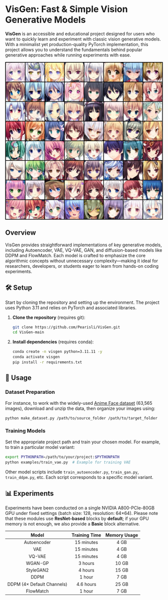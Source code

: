 # VisGen: Fast & Simple Vision Generative Models

**VisGen** is an accessible and educational project designed for users who want to quickly learn and experiment with classic vision generative models. With a minimalist yet production-quality PyTorch implementation, this project allows you to understand the fundamentals behind popular generative approaches while running experiments with ease.

<img src="assets/images/ddpm_samples.png" alt="Samples from DDPM trained from scratch" style="display: block; margin: 0 auto;">

## Overview

VisGen provides straightforward implementations of key generative models, including Autoencoder, VAE, VQ-VAE, GAN, and diffusion-based models like DDPM and FlowMatch. Each model is crafted to emphasize the core algorithmic concepts without unnecessary complexity—making it ideal for researchers, developers, or students eager to learn from hands-on coding experiments.

## 🛠️ Setup

Start by cloning the repository and setting up the environment. The project uses Python 3.11 and relies on PyTorch and associated libraries.

1. **Clone the repository** (requires git):
   ```bash
   git clone https://github.com/Pearisli/VisGen.git
   cd VisGen-main
   ```

2. **Install dependencies** (requires conda):
   ```bash
   conda create -n visgen python=3.11.11 -y
   conda activate visgen
   pip install -r requirements.txt
   ```

## 🚀 Usage

### Dataset Preparation

For instance, to work with the widely-used [Anime Face dataset](https://www.kaggle.com/datasets/splcher/animefacedataset) (63,565 images), download and unzip the data, then organize your images using:

```bash
python make_dataset.py /path/to/source_folder /path/to/target_folder
```

### Training Models

Set the appropriate project path and train your chosen model. For example, to train a particular model variant:

```bash
export PYTHONPATH=/path/to/your/project:$PYTHONPATH
python examples/train_vae.py  # Example for training VAE
```

Other model scripts include `train_autoencoder.py`, `train_gan.py`, `train_ddpm.py`, etc. Each script corresponds to a specific model variant.

## 📊 Experiments

Experiments have been conducted on a single NVIDIA A800-PCIe-80GB GPU under fixed settings (batch size: 128, resolution: 64×64). Please note that these modules use **ResNet-based** blocks by **default**; if your GPU memory is not enough, we also provide a **Basic** block alternative.

<div style="text-align: center; width: 100%; overflow-x: auto;">
    <table style="width: 100%; border-collapse: collapse; margin: 0 auto;">
        <thead>
            <tr>
                <th style="text-align: center;">Model</th>
                <th style="text-align: center;">Training Time</th>
                <th style="text-align: center;">Memory Usage</th>
            </tr>
        </thead>
        <tbody>
            <tr>
                <td>Autoencoder</td>
                <td>15 minutes</td>
                <td>4 GB</td>
            </tr>
            <tr>
                <td>VAE</td>
                <td>15 minutes</td>
                <td>4 GB</td>
            </tr>
            <tr>
                <td>VQ-VAE</td>
                <td>15 minutes</td>
                <td>4 GB</td>
            </tr>
            <tr>
                <td>WGAN-GP</td>
                <td>3 hours</td>
                <td>10 GB</td>
            </tr>
            <tr>
                <td>StyleGAN2</td>
                <td>4 hours</td>
                <td>15 GB</td>
            </tr>
            <tr>
                <td>DDPM</td>
                <td>1 hour</td>
                <td>7 GB</td>
            </tr>
            <tr>
                <td>DDPM (4× Default Channels)</td>
                <td>4.6 hours</td>
                <td>25 GB</td>
            </tr>
            <tr>
                <td>FlowMatch</td>
                <td>1 hour</td>
                <td>7 GB</td>
            </tr>
        </tbody>
    </table>
</div>
